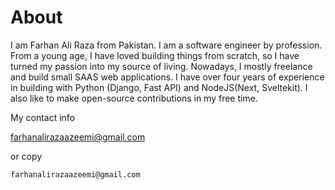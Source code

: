 # About

I am Farhan Ali Raza from Pakistan. I am a software engineer by profession. From a young age, I have loved building things from scratch, so I have turned my passion into my source of living. Nowadays, I mostly freelance and build small SAAS web applications. I have over four years of experience in building with Python (Django, Fast API) and NodeJS(Next, Sveltekit). I also like to make open-source contributions in my free time.

My contact info

[farhanalirazaazeemi@gmail.com](mailto:farhanalirazaazeemi@gmail.com)

or copy
```
farhanalirazaazeemi@gmail.com
```


